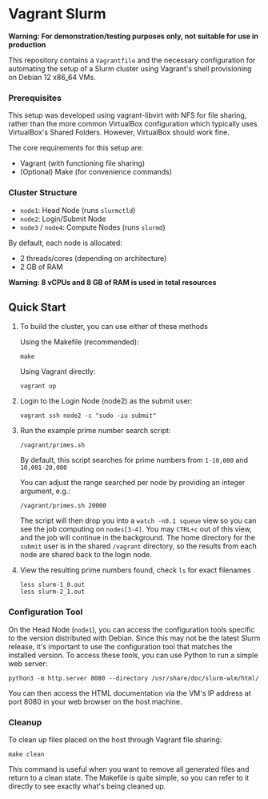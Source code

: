 # Vagrant Slurm

**Warning: For demonstration/testing purposes only, not suitable for use in production**

This repository contains a `Vagrantfile` and the necessary configuration for
automating the setup of a Slurm cluster using Vagrant's shell provisioning on
Debian 12 x86_64 VMs.

### Prerequisites

This setup was developed using vagrant-libvirt with NFS for file sharing,
rather than the more common VirtualBox configuration which typically uses
VirtualBox's Shared Folders. However, VirtualBox should work fine.

The core requirements for this setup are:
- Vagrant (with functioning file sharing)
- (Optional) Make (for convenience commands)

### Cluster Structure
- `node1`: Head Node (runs `slurmctld`)
- `node2`: Login/Submit Node
- `node3` / `node4`: Compute Nodes (runs `slurmd`)

By default, each node is allocated:
- 2 threads/cores (depending on architecture)
- 2 GB of RAM

**Warning: 8 vCPUs and 8 GB of RAM is used in total resources**

## Quick Start

1. To build the cluster, you can use either of these methods

    Using the Makefile (recommended):

       make

    Using Vagrant directly:

       vagrant up

2. Login to the Login Node (node2) as the submit user:

       vagrant ssh node2 -c "sudo -iu submit"


3. Run the example prime number search script:

	   /vagrant/primes.sh

	By default, this script searches for prime numbers from `1-10,000` and `10,001-20,000`

   You can adjust the range searched per node by providing an integer argument, e.g.:

	   /vagrant/primes.sh 20000

	The script will then drop you into a `watch -n0.1 squeue` view so you can see
   the job computing on `nodes[3-4]`. You may `CTRL+c` out of this view, and
   the job will continue in the background. The home directory for the `submit`
   user is in the shared `/vagrant` directory, so the results from each node are
   shared back to the login node.

4. View the resulting prime numbers found, check `ls` for exact filenames

       less slurm-1_0.out
       less slurm-2_1.out

### Configuration Tool

On the Head Node (`node1`), you can access the configuration tools specific to
the version distributed with Debian. Since this may not be the latest Slurm
release, it's important to use the configuration tool that matches the
installed version. To access these tools, you can use Python to run a simple
web server:

	python3 -m http.server 8080 --directory /usr/share/doc/slurm-wlm/html/

You can then access the HTML documentation via the VM's IP address at port 8080
in your web browser on the host machine.

### Cleanup
To clean up files placed on the host through Vagrant file sharing:

	make clean

This command is useful when you want to remove all generated files and return
to a clean state. The Makefile is quite simple, so you can refer to it directly
to see exactly what's being cleaned up.
